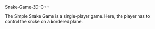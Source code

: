 Snake-Game-2D-C++

The Simple Snake Game is a single-player game. Here, the player has to control the snake on a bordered plane.
